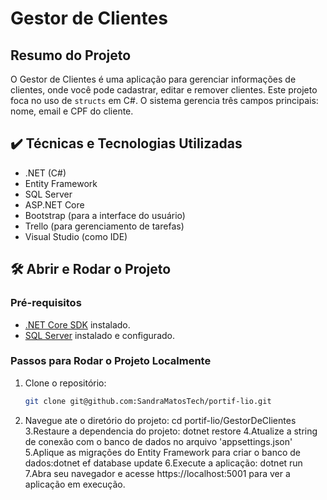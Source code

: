 # Gestor de Clientes

## Resumo do Projeto
O Gestor de Clientes é uma aplicação para gerenciar informações de clientes, onde você pode cadastrar, editar e remover clientes. Este projeto foca no uso de `structs` em C#. O sistema gerencia três campos principais: nome, email e CPF do cliente.

## ✔️ Técnicas e Tecnologias Utilizadas
- .NET (C#)
- Entity Framework
- SQL Server
- ASP.NET Core
- Bootstrap (para a interface do usuário)
- Trello (para gerenciamento de tarefas)
- Visual Studio (como IDE)

## 🛠️ Abrir e Rodar o Projeto

### Pré-requisitos
- [.NET Core SDK](https://dotnet.microsoft.com/download) instalado.
- [SQL Server](https://www.microsoft.com/en-us/sql-server/sql-server-downloads) instalado e configurado.

### Passos para Rodar o Projeto Localmente

1. Clone o repositório:
   ```sh
   git clone git@github.com:SandraMatosTech/portif-lio.git
2. Navegue  ate o diretório do projeto: cd portif-lio/GestorDeClientes
3.Restaure a dependencia do projeto: dotnet restore
4.Atualize a string de conexão com o banco de dados no arquivo 'appsettings.json'
5.Aplique as migrações do Entity Framework para criar o banco de dados:dotnet ef database update
6.Execute a aplicação: dotnet run
7.Abra seu navegador e acesse https://localhost:5001 para ver a aplicação em execução.
